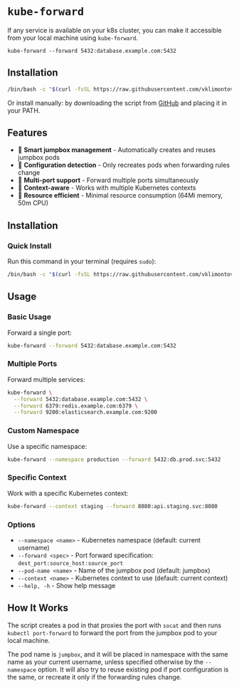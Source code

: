 # `kube-forward`

If any service is available on your k8s cluster, you can make it accessible from your local machine using `kube-forward`. 

```shell
kube-forward --forward 5432:database.example.com:5432
```

## Installation

```bash
/bin/bash -c "$(curl -fsSL https://raw.githubusercontent.com/vklimontovich/kube-forward/main/install.sh)"
```

Or install manually: by downloading the script from [GitHub](https://raw.githubusercontent.com/vklimontovich/kube-forward/main/kube-forward) and placing it in your PATH.

## Features

- 🚀 **Smart jumpbox management** - Automatically creates and reuses jumpbox pods
- 🔄 **Configuration detection** - Only recreates pods when forwarding rules change
- 🔗 **Multi-port support** - Forward multiple ports simultaneously
- 🎯 **Context-aware** - Works with multiple Kubernetes contexts
- 💾 **Resource efficient** - Minimal resource consumption (64Mi memory, 50m CPU)

## Installation

### Quick Install

Run this command in your terminal (requires `sudo`):

```bash
/bin/bash -c "$(curl -fsSL https://raw.githubusercontent.com/vklimontovich/kube-forward/main/install.sh)"
```

## Usage

### Basic Usage

Forward a single port:

```bash
kube-forward --forward 5432:database.example.com:5432
```

### Multiple Ports

Forward multiple services:
```bash
kube-forward \
  --forward 5432:database.example.com:5432 \
  --forward 6379:redis.example.com:6379 \
  --forward 9200:elasticsearch.example.com:9200
```

### Custom Namespace

Use a specific namespace:
```bash
kube-forward --namespace production --forward 5432:db.prod.svc:5432
```

### Specific Context

Work with a specific Kubernetes context:
```bash
kube-forward --context staging --forward 8080:api.staging.svc:8080
```

### Options

- `--namespace <name>` - Kubernetes namespace (default: current username)
- `--forward <spec>` - Port forward specification: `dest_port:source_host:source_port`
- `--pod-name <name>` - Name of the jumpbox pod (default: jumpbox)
- `--context <name>` - Kubernetes context to use (default: current context)
- `--help, -h` - Show help message

## How It Works

The script creates a pod in that proxies the port with `socat`
and then runs `kubectl port-forward` to forward the port from the jumpbox pod to your local machine.

The pod name is `jumpbox`, and it will be placed in namespace with the same name as your current username, unless specified otherwise by the `--namespace` option.
It will also try to reuse existing pod if port configuration is the same, or recreate it only if the forwarding rules change.
